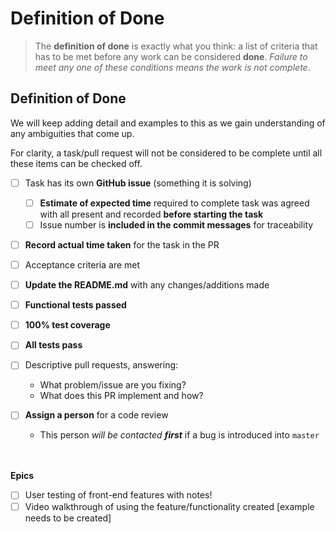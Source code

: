 # Definition of Done

>The **definition of done** is exactly what you think: a list of criteria that has to be met before any work can be considered **done**. _Failure to meet any one of these conditions means the work is not complete_.

## Definition of Done
We will keep adding detail and examples to this as we gain understanding of any ambiguities that come up.

For clarity, a task/pull request will not be considered to be complete until all these items can be checked off.
* [ ] Task has its own **GitHub issue** (something it is solving)
  * [ ] **Estimate of expected time** required to complete task was agreed with all present and recorded **before starting the task**
  * [ ] Issue number is **included in the commit messages** for traceability
* [ ] **Record actual time taken** for the task in the PR
* [ ] Acceptance criteria are met 
* [ ] **Update the README.md** with any changes/additions made  
* [ ] **Functional tests passed**
* [ ] **100% test coverage**
* [ ] **All tests pass**    


* [ ] Descriptive pull requests, answering:
  + What problem/issue are you fixing?
  + What does this PR implement and how?


* [ ] **Assign a person** for a code review
  + This person _will be contacted **first**_ if a bug is introduced into `master`

  <br/>  
  <br/>
**Epics**  
* [ ] User testing of front-end features with notes!
* [ ] Video walkthrough of using the feature/functionality created [example needs to be created]
